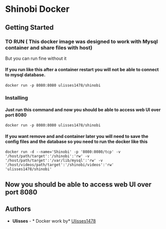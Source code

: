 # Shinobi Docker

## Getting Started
### TO RUN ( This docker image was designed to work with Mysql container and share files with host) 
But you can run fine without it

#### If you run like this after a container restart you will not be able to connect to mysql database.
```
docker run -p 8080:8080 ulisses1478/shinobi
```
### Installing
#### Just run this command and now you should be able to access web UI over port 8080
```
docker run -p 8080:8080 ulisses1478/shinobi
```

#### If you want remove and and container later you will need to save the config files and the database so you need to run the docker like this

```
docker run -d --name='Shinobi' -p '8080:8080/tcp' -v '/host/path/target':'/shinobi':'rw' -v '/host/path/target':'/var/lib/mysql':'rw' -v '/host/videos/path/target':'/shinobi/videos':'rw' 'ulisses1478/shinobi' 
```
## Now you should be able to access web UI over port 8080 
## Authors

* **Ulisses** - * Docker work by* [Ulisses1478](https://github.com/ulisses1478)


